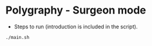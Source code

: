 # Polygraphy - Surgeon mode

+ Steps to run (introduction is included in the script).

```bash
./main.sh
```
